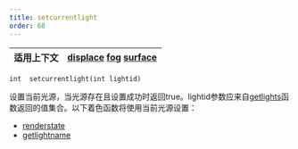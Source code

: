 ```yaml
---
title: setcurrentlight
order: 68
---
```

| 适用上下文 | [displace](../contexts/displace.html)  [fog](../contexts/fog.html)  [surface](../contexts/surface.html) |
| --- | --- |

`int  setcurrentlight(int lightid)`

设置当前光源，当光源存在且设置成功时返回true。lightid参数应来自[getlights](getlights.html "返回当前着色表面光源标识符数组")函数返回的值集合。以下着色函数将使用当前光源设置：

- [renderstate](renderstate.html "向渲染器查询指定属性")
- [getlightname](getlightname.html "在illuminance循环内调用时返回当前光源名称，或将整数光源ID转换为光源名称")